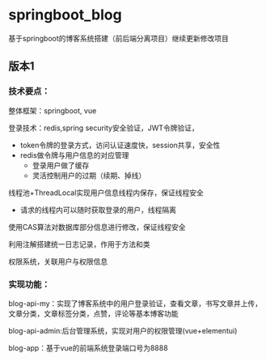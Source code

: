 # springboot_blog

基于springboot的博客系统搭建（前后端分离项目）继续更新修改项目

## 版本1

### 技术要点：

整体框架：springboot, vue

登录技术：redis,spring security安全验证，JWT令牌验证，

- token令牌的登录方式，访问认证速度快，session共享，安全性
- redis做令牌与用户信息的对应管理
  - 登录用户做了缓存
  - 灵活控制用户的过期（续期、掉线）

线程池+ThreadLocal实现用户信息线程内保存，保证线程安全

- 请求的线程内可以随时获取登录的用户，线程隔离

使用CAS算法对数据库部分信息进行修改，保证线程安全

利用注解搭建统一日志记录，作用于方法和类

权限系统，关联用户与权限信息

### 实现功能：

blog-api-my：实现了博客系统中的用户登录验证，查看文章，书写文章并上传，文章分类，文章标签分类，点赞，评论等基本博客功能

blog-api-admin:后台管理系统，实现对用户的权限管理(vue+elementui)

blog-app：基于vue的前端系统登录端口号为8888
